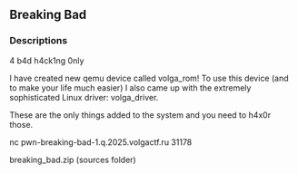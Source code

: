 ## Breaking Bad

### Descriptions

4 b4d h4ck1ng 0nly
 
I have created new qemu device called volga_rom! To use this device (and to make your life much easier) I also came up with the extremely sophisticated Linux driver: volga_driver.

These are the only things added to the system and you need to h4x0r those.

nc pwn-breaking-bad-1.q.2025.volgactf.ru 31178

breaking_bad.zip (sources folder)